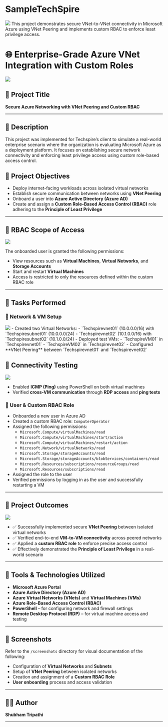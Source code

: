# SampleTechSpire
<img src="https://github.com/tripathicle/SampleTechSpire/blob/main/techspire%20logo.jpg" />
This project demonstrates secure VNet-to-VNet connectivity in Microsoft Azure using VNet Peering and implements custom RBAC to enforce least privilege access.
  

# 🌐 Enterprise-Grade Azure VNet Integration with Custom Roles
<img src="https://github.com/tripathicle/SampleTechSpire/blob/main/Image1.png" />

## 📘 Project Title  
**Secure Azure Networking with VNet Peering and Custom RBAC**

---

## 📝 Description  
This project was implemented for Techspire’s client to simulate a real-world enterprise scenario where the organization is evaluating Microsoft Azure as a deployment platform. It focuses on establishing secure network connectivity and enforcing least privilege access using custom role-based access control.

## 🎯 Project Objectives

- Deploy internet-facing workloads across isolated virtual networks  
- Establish secure communication between networks using **VNet Peering**  
- Onboard a user into **Azure Active Directory (Azure AD)**  
- Create and assign a **Custom Role-Based Access Control (RBAC)** role adhering to the **Principle of Least Privilege**

---

## 🔐 RBAC Scope of Access
<img src="https://github.com/tripathicle/SampleTechSpire/blob/main/Image4.png" />


The onboarded user is granted the following permissions:

- View resources such as **Virtual Machines**, **Virtual Networks**, and **Storage Accounts**  
- Start and restart **Virtual Machines**  
- Access is restricted to only the resources defined within the custom RBAC role


---

## 📌 Tasks Performed
### 🔧 Network & VM Setup
<img src="https://github.com/tripathicle/SampleTechSpire/blob/main/Image2.png" />
- Created two Virtual Networks:
  - `Techspirevnet01` (10.0.0.0/16) with `Techspiresubnet01` (10.0.0.0/24)
  - `Techspirevnet02` (10.1.0.0/16) with `Techspiresubnet02` (10.1.0.0/24)
- Deployed test VMs:
  - `TechspireVM01` in `Techspirevnet01`
  - `TechspireVM02` in `Techspirevnet02`
- Configured **VNet Peering** between `Techspirevnet01` and `Techspirevnet02`

## 📡 Connectivity Testing
<img src="https://github.com/tripathicle/SampleTechSpire/blob/main/Image3.png" />

- Enabled **ICMP (Ping)** using PowerShell on both virtual machines  
- Verified **cross-VM communication** through **RDP access** and **ping tests**


### 👥 User & Custom RBAC Role
- Onboarded a new user in Azure AD
- Created a custom RBAC role: `ComputerOperator`
- Assigned the following permissions:
  - `Microsoft.Compute/virtualMachines/read`
  - `Microsoft.Compute/virtualMachines/start/action`
  - `Microsoft.Compute/virtualMachines/restart/action`
  - `Microsoft.Network/virtualNetworks/read`
  - `Microsoft.Storage/storageAccounts/read`
  - `Microsoft.Storage/storageAccounts/blobServices/containers/read`
  - `Microsoft.Resources/subscriptions/resourceGroups/read`
  - `Microsoft.Resources/subscriptions/read`
- Assigned the role to the user
- Verified permissions by logging in as the user and successfully restarting a VM

---

## 🏁 Project Outcomes
<img src="https://github.com/tripathicle/SampleTechSpire/blob/main/Image5.png" />

- ✅ Successfully implemented secure **VNet Peering** between isolated virtual networks  
- ✅ Verified end-to-end **VM-to-VM connectivity** across peered networks  
- ✅ Applied a **custom RBAC role** to enforce precise access control  
- ✅ Effectively demonstrated the **Principle of Least Privilege** in a real-world scenario

---

## 🧰 Tools & Technologies Utilized

- **Microsoft Azure Portal**  
- **Azure Active Directory (Azure AD)**  
- **Azure Virtual Networks (VNets)** and **Virtual Machines (VMs)**  
- **Azure Role-Based Access Control (RBAC)**  
- **PowerShell** – for configuring network and firewall settings  
- **Remote Desktop Protocol (RDP)** – for virtual machine access and testing

---


## 📸 Screenshots

Refer to the `/screenshots` directory for visual documentation of the following:

- Configuration of **Virtual Networks** and **Subnets**  
- Setup of **VNet Peering** between isolated networks  
- Creation and assignment of a **Custom RBAC Role**  
- **User onboarding** process and access validation

---


## 👨‍💻 Author  
**Shubham Tripathi**

---

